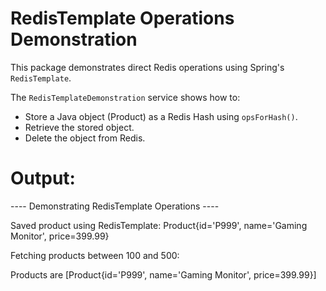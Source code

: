 # RedisTemplate Operations Demonstration

This package demonstrates direct Redis operations using Spring's `RedisTemplate`.

The `RedisTemplateDemonstration` service shows how to:
- Store a Java object (Product) as a Redis Hash using `opsForHash()`.
- Retrieve the stored object.
- Delete the object from Redis.

# Output:

---- Demonstrating RedisTemplate Operations ----

Saved product using RedisTemplate: Product{id='P999', name='Gaming Monitor', price=399.99}

Fetching products between 100 and 500:

Products are [Product{id='P999', name='Gaming Monitor', price=399.99}]
